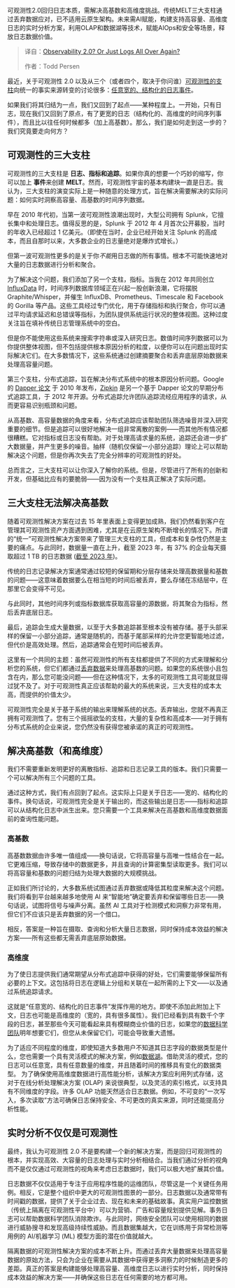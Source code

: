 
<!--
title: 可观测性2.0？还是又回到日志的老路？
cover: https://cdn.thenewstack.io/media/2025/05/89c03043-observability-2-logs.jpg
summary: 可观测性2.0回归日志本质，需解决高基数和高维度挑战。传统MELT三大支柱通过丢弃数据应对，已不适用云原生架构。未来需AI赋能，构建支持高容量、高维度日志的实时分析方案，利用OLAP和数据湖等技术，赋能AIOps和安全等场景，释放日志数据价值。
-->

可观测性2.0回归日志本质，需解决高基数和高维度挑战。传统MELT三大支柱通过丢弃数据应对，已不适用云原生架构。未来需AI赋能，构建支持高容量、高维度日志的实时分析方案，利用OLAP和数据湖等技术，赋能AIOps和安全等场景，释放日志数据价值。

> 译自：[Observability 2.0? Or Just Logs All Over Again?](https://thenewstack.io/observability-2-0-or-just-logs-all-over-again/)
> 
> 作者：Todd Persen

最近，关于可观测性 2.0 以及从三个（或者四个，取决于你问谁）[可观测性的支柱](https://thenewstack.io/observability/#three-pillars)向统一的事实来源转变的讨论很多：[任意宽的、结构化的日志事件](https://www.honeycomb.io/blog/time-to-version-observability-signs-point-to-yes)。

如果我们将其归结为一点，我们又回到了起点——某种程度上。一开始，只有日志，现在我们又回到了原点，有了更宽的日志（结构化的、高维度的时间序列事件），而且比以往任何时候都多（加上高基数）。那么，我们是如何走到这一步的？我们究竟要走向何方？

## 可观测性的三大支柱

可观测性的三大支柱是 **日志、指标和追踪**。如果你真的想要一个巧妙的缩写，你可以加上 **事件**来创建 **MELT**。然而，可观测性宇宙的基本构建块一直是日志。我认为，三大支柱的演变实际上是一种随意的处理方式，旨在解决需要解决的实际问题：如何实时洞察高容量、高基数的时间序列数据。

早在 2010 年代初，当第一波可观测性浪潮出现时，大型公司拥有 Splunk，它擅长集中和处理日志。值得反思的是，Splunk 于 2012 年 4 月首次公开募股，当时的年收入已经超过 1 亿美元。（即使在当时，企业已经开始关注 Splunk 的高成本，而且自那时以来，大多数企业的日志量绝对是爆炸式增长。）

但第一波可观测性更多的是关于你*不能*用日志做的所有事情。根本不可能快速地对大量的日志数据进行分析和聚合。

为了解决这个问题，我们添加了另一个支柱，指标。当我在 2012 年共同创立 [InfluxData](https://www.influxdata.com/?utm_content=inline+mention) 时，时间序列数据库领域正在兴起一股创新浪潮，它将摆脱 Graphite/Whisper，并催生 InfluxDB、Prometheus、Timescale 和 Facebook 的 Gorilla 等产品。这些工具经过专门优化，用于存储指标和执行聚合，你可以通过平均请求延迟和总错误等指标，为团队提供系统运行状况的整体视图。这种过度关注旨在填补传统日志管理系统中的空白。

但是你不能使用这些系统来搜索字符串或深入研究日志。数值时间序列数据可以为你提供整体视图，但不包括提供根本原因分析的粒度，以便你可以在问题出现时实际解决它们。在大多数情况下，这些系统通过创建摘要聚合和丢弃底层原始数据来处理高容量问题。

第三个支柱，分布式追踪，旨在解决分布式系统中的根本原因分析问题。Google 的 [Dapper 论文](https://thenewstack.io/trace-based-testing-the-next-step-in-observability/) 于 2010 年发布，[Zipkin](https://thenewstack.io/jaeger-vs-zipkin-battle-of-the-open-source-tracing-tools/) 是另一个基于 Dapper 论文的早期分布式追踪工具，于 2012 年开源。分布式追踪允许团队追踪流经应用程序的请求，从而更容易识别瓶颈和问题。

从高基数、高容量数据的角度来看，分布式追踪应该帮助团队筛选噪音并深入研究重要的细节。但是追踪可以很好地解决一组非常离散的案例——而其他所有情况都很糟糕。它对指标或日志没有帮助。对于处理高请求量的系统，追踪还会进一步扩大数据量，并产生更多的噪音。抽样（随机仅保留一小部分追踪）理论上可以帮助解决这个问题，但是你再次失去了完全分辨率的可观测性的好处。

总而言之，三大支柱可以让你深入了解你的系统。但是，尽管进行了所有的创新和开发，但基础比应有的要脆弱——因为没有一个支柱真正解决了实际问题。

## 三大支柱无法解决高基数
随着可观测性解决方案在过去 15 年里表面上变得更加成熟，我们仍然看到客户在管理其可观测性资产方面遇到困难，尤其是在云原生架构不断增长的情况下。所谓的“统一”可观测性解决方案带来了管理三大支柱的工具，但成本和复杂性仍然是主要的痛点。与此同时，数据量一直在上升，截至 2023 年，有 37% 的企业每天摄取超过 1 TB 的日志数据 ([截至 2023 年](https://observability.edgedelta.com/hubfs/Collateral/Charting-Observability-2023.pdf))。

传统的日志记录解决方案通常通过较短的保留期和分层存储来处理高数据量和基数的问题——这意味着数据要么在相当短的时间后被丢弃，要么存储在冻结层中，在那里它会变得不可见。

与此同时，其他时间序列或指标数据库获取高容量的源数据，将其聚合为指标，然后丢弃底层日志。

最后，追踪会生成大量数据，以至于大多数追踪甚至根本没有被存储。基于头部采样的保留一小部分追踪，通常是随机的，而基于尾部采样的允许您更智能地过滤，但代价是高效处理。然后，追踪通常会在短时间后被丢弃。

这里有一个共同的主题：虽然可观测性的所有支柱都提供了不同的方式来理解和分析您的系统，但它们都通过[丢弃数据](https://thenewstack.io/the-top-four-consequences-of-discarding-data)来处理高基数的问题。如果您的系统很小且包含在内，那么您可能没问题——但在这种情况下，太多的可观测性工具可能就显得过犹不及了。对于可观测性真正应该帮助的最大的系统来说，三大支柱的成本太高，而提供的价值太少。

可观测性完全是关于基于系统的输出来理解系统的状态。丢弃输出，您就不再真正拥有可观测性了。您有三个摇摇欲坠的支柱，大量的复杂性和高成本——对于拥有分布式系统的企业来说，您仍然没有获得您被承诺的真正的可观测性。

## 解决高基数（和高维度）

我们不需要重新发明更好的离散指标、追踪和日志记录工具的版本。我们只需要一个可以解决所有三个问题的工具。

通过这种方式，我们有点回到了起点。这实际上只是关于日志——宽的、结构化的事件。换句话说，可观测性完全是关于输出的，而这些输出是日志——指标和追踪可以从结构化日志中派生出来。您只需要一个工具来解决在高基数和高维度数据面前的查询性能问题。

### 高基数

高基数数据由许多唯一值组成——换句话说，它将高容量与高唯一性结合在一起。它更难压缩，导致存储中的数据更多，并且查询的计算密集型读取更多。我们可以将高容量和基数的问题归结为处理大数据的大规模挑战。

正如我们所讨论的，大多数系统试图通过丢弃数据或降低其粒度来解决这个问题。我们将看到平台越来越多地使用 AI 来“智能地”确定要丢弃和保留哪些日志——换句话说，试图将信号与噪声分离。虽然 AI 工具对于检测模式和洞察力非常有用，但它们不应该只是丢弃数据的另一个借口。

相反，答案是一种旨在摄取、查询和分析大量日志数据，同时保持成本效益的解决方案——所有这些都无需丢弃底层原始数据。

### 高维度

为了使日志提供我们通常期望从分布式追踪中获得的好处，它们需要能够保留所有必要的上下文。这包括将日志在逻辑上分组和关联在一起所需的上下文——以及通过系统追踪请求。

这就是“任意宽的、结构化的日志事件”发挥作用的地方。即使不添加此附加上下文，日志也可能是高维度的（宽的，具有很多属性）。我们已经看到具有数千个字段的日志，甚至那些今天可能看起来具有模糊商业价值的日志，如果您的[数据科学团队](https://roadmap.sh/ai-data-scientist)明年想要它们，但您从未保留它们，可能会导致重大遗憾。

为了适应不同程度的维度，即使知道大多数用户不知道其日志字段的数据类型是什么，您也需要一个具有灵活模式的解决方案，例如[数据湖](https://thenewstack.io/stop-freezing-your-data-to-death)。借助灵活的模式，您的日志可以任意宽，具有任意数量的维度，并且随着时间的推移具有变化的数据类型。
为了确保使用高维度数据进行高性能分析，该解决方案应利用列式存储，这对于在线分析处理解决方案 (OLAP) 来说很典型，以及灵活的索引格式，以支持具有不同维度的字段。许多 OLAP 功能天然适合日志数据。例如，不可变的“一次写入，多次读取”方法可确保日志保持安全、不可更改的真实来源，同时还能提高分析性能。

## 实时分析不仅仅是可观测性

最终，我认为可观测性 2.0 不是要构建一个新的解决方案，而是回归可观测性的根本，并实现高效、大容量的日志处理与实时分析相结合。当我们通过分析的视角而不是仅仅通过可观测性的视角来考虑日志数据时，我们可以极大地扩展其价值。

日志数据不仅仅适用于专注于应用程序性能的运维团队，尽管这是一个关键任务用例。相反，它是整个组织中更大的可观测性图景的一部分。日志数据以及通常带有时间戳的数据，提供了关于企业过去、现在和未来的基础故事。真实用户监控数据（传统上隔离在可观测性平台中）可以为营销、广告和容量规划提供见解。事务日志可以帮助数据科学团队消除欺诈。与此同时，网络安全团队可以使用相同的数据进行威胁搜寻和发现高级持续性威胁。而且数据集越大，它在训练用于异常检测等用例的 AI/机器学习 (ML) 模型方面的潜在价值就越大。

隔离数据的可观测性解决方案的成本不断上升。而通过丢弃大量数据来处理高容量数据的原始方法，只会为企业在需要从其数据中获得更多洞察力的时候制造更多的差距。真正的答案是构建能够处理高容量、高维度日志以进行实时分析，同时保持成本效益的解决方案——并确保这些日志在任何需要的地方都可用。